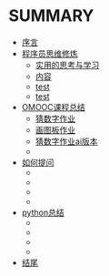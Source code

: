 # SUMMARY

* [序言](/source/begin.md)
* [程序员思维修炼](./source/part1/introduction)
  * [实用的思考与学习](./source/part1/1.md)
  * [内容](./source/part1/2.md)
  * [test](./source/part1/3.md)
  * [test](./source/part1/4.md)
* [OMOOC课程总结](./source/part2/introduction)
  * [猜数字作业](./source/part2/1.md)
  * [画图板作业](./source/part2/2.md)
  * [猜数字作业ai版本](./source/part2/3.md)
  * [](./source/part2/4.md)
* [如何提问](./source/part2/introduction)
  * [](./source/part3/1.md)
  * [](./source/part3/2.md)
  * [](./source/part3/3.md)
  * [](./source/part3/4.md)
* [python总结](./source/part4/introduction)
  * [](./source/part4/1.md)
  * [](./source/part4/2.md)
  * [](./source/part4/3.md)
  * [](./source/part4/4.md)
* [结尾](./source/end.md)
